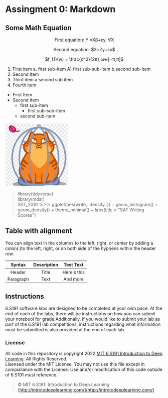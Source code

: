 # Assingment 0: Markdown
## Some Math Equation
<p align = "center">First equation: Y =Xβ+εy, ∀X
<p align = "center">Second equation: $X=Zγ+εx$
<p align = "center">$f_{1}(w) = \frac{σ^2}{2π},ω∈[−π,π]$ 

1.  First item a. first sub-item A) first sub-sub-item b.second sub-item
2.  Second Item
3.  Third item a.second sub item
4.  Fourth item

-  First Item
-  Second Item
    - first sub-item
       - first sub-sub-item
    - second sub-item

<img src="https://github.com/sbfrusho/ratake/blob/master/Screenshot%20from%202022-05-30%2022-47-17.png" alt="text" width = "200" height = "200">

> library(tidyverse)<br>
> library(mdsr)<br>
> SAT_2010 %>% ggplot(aes(write,..density..)) + geom_histogram() +<br>
> geom_density() + theme_minimal() + labs(title = "SAT Writing Scores")

## Table with alignment
<p>You can align text in the columns to the left, right, or center by adding a colon(:)to the left, right, or on both side of the hyphens within the header row.</p>

|Syntax   |Description|Test Text  |
|:----:   |:---------:|:-------:  |
|Header   |Title      |Here's this|
|Paragraph|Text       |And more   |

## Instructions
<p>6.S191 software labs are designed to be completed at your own pace. At the end of each of the labs, there will be instructions on how you can submit your notebool for grade.Additionally, if you would like to submit your lab as part of the 6.S191 lab competitions, instructions regarding what information must be submitted is also provided at the end of each lab.</p>

### License
All code in this repository is copyright 2022 [MIT 6.S191 Introduction to Deep Learning](http://introtodeeplearning.com/). All Rights Reserved.<br>
Lisensed under the MIT License. You may not use this file except in compialiance with the License. Use and/or modification of this code outside of 6.S191 must reference.

> © MIT 6.S191: Introduction to Deep Learning  
> [http://introtodeeplearning.com/](http://introtodeeplearning.com/)


